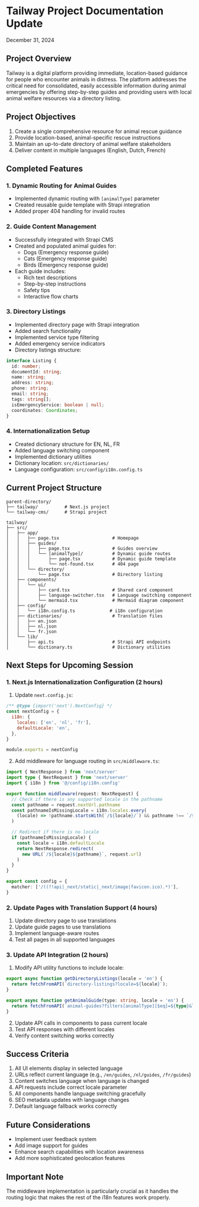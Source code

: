 # Tailway Project Documentation Update
December 31, 2024

## Project Overview
Tailway is a digital platform providing immediate, location-based guidance for people who encounter animals in distress. The platform addresses the critical need for consolidated, easily accessible information during animal emergencies by offering step-by-step guides and providing users with local animal welfare resources via a directory listing.

## Project Objectives
1. Create a single comprehensive resource for animal rescue guidance
2. Provide location-based, animal-specific rescue instructions
3. Maintain an up-to-date directory of animal welfare stakeholders
4. Deliver content in multiple languages (English, Dutch, French)

## Completed Features

### 1. Dynamic Routing for Animal Guides
- Implemented dynamic routing with `[animalType]` parameter
- Created reusable guide template with Strapi integration
- Added proper 404 handling for invalid routes

### 2. Guide Content Management
- Successfully integrated with Strapi CMS
- Created and populated animal guides for:
  - Dogs (Emergency response guide)
  - Cats (Emergency response guide)
  - Birds (Emergency response guide)
- Each guide includes:
  - Rich text descriptions
  - Step-by-step instructions
  - Safety tips
  - Interactive flow charts

### 3. Directory Listings
- Implemented directory page with Strapi integration
- Added search functionality
- Implemented service type filtering
- Added emergency service indicators
- Directory listings structure:
```typescript
interface Listing {
  id: number;
  documentId: string;
  name: string;
  address: string;
  phone: string;
  email: string;
  tags: string[];
  isEmergencyService: boolean | null;
  coordinates: Coordinates;
}
```

### 4. Internationalization Setup
- Created dictionary structure for EN, NL, FR
- Added language switching component
- Implemented dictionary utilities
- Dictionary location: `src/dictionaries/`
- Language configuration: `src/config/i18n.config.ts`

## Current Project Structure
```
parent-directory/
├── tailway/          # Next.js project
└── tailway-cms/      # Strapi project
```

```
tailway/
├── src/
│   ├── app/
│   │   ├── page.tsx                    # Homepage
│   │   ├── guides/
│   │   │   ├── page.tsx                # Guides overview
│   │   │   └── [animalType]/           # Dynamic guide routes
│   │   │       ├── page.tsx            # Dynamic guide template
│   │   │       └── not-found.tsx       # 404 page
│   │   └── directory/
│   │       └── page.tsx                # Directory listing
│   ├── components/
│   │   └── ui/
│   │       ├── card.tsx                # Shared card component
│   │       ├── language-switcher.tsx   # Language switching component
│   │       └── mermaid.tsx             # Mermaid diagram component
│   ├── config/
│   │   └── i18n.config.ts             # i18n configuration
│   ├── dictionaries/                   # Translation files
│   │   ├── en.json
│   │   ├── nl.json
│   │   └── fr.json
│   └── lib/
│       ├── api.ts                      # Strapi API endpoints
│       └── dictionary.ts               # Dictionary utilities
```

## Next Steps for Upcoming Session

### 1. Next.js Internationalization Configuration (2 hours)
1. Update `next.config.js`:
```javascript
/** @type {import('next').NextConfig} */
const nextConfig = {
  i18n: {
    locales: ['en', 'nl', 'fr'],
    defaultLocale: 'en',
  },
}

module.exports = nextConfig
```

2. Add middleware for language routing in `src/middleware.ts`:
```typescript
import { NextResponse } from 'next/server'
import type { NextRequest } from 'next/server'
import { i18n } from '@/config/i18n.config'

export function middleware(request: NextRequest) {
  // Check if there is any supported locale in the pathname
  const pathname = request.nextUrl.pathname
  const pathnameIsMissingLocale = i18n.locales.every(
    (locale) => !pathname.startsWith(`/${locale}/`) && pathname !== `/${locale}`
  )

  // Redirect if there is no locale
  if (pathnameIsMissingLocale) {
    const locale = i18n.defaultLocale
    return NextResponse.redirect(
      new URL(`/${locale}${pathname}`, request.url)
    )
  }
}

export const config = {
  matcher: ['/((?!api|_next/static|_next/image|favicon.ico).*)'],
}
```

### 2. Update Pages with Translation Support (4 hours)
1. Update directory page to use translations
2. Update guide pages to use translations
3. Implement language-aware routes
4. Test all pages in all supported languages

### 3. Update API Integration (2 hours)
1. Modify API utility functions to include locale:
```typescript
export async function getDirectoryListings(locale = 'en') {
  return fetchFromAPI(`directory-listings?locale=${locale}`);
}

export async function getAnimalGuide(type: string, locale = 'en') {
  return fetchFromAPI(`animal-guides?filters[animalType][$eq]=${type}&locale=${locale}`);
}
```

2. Update API calls in components to pass current locale
3. Test API responses with different locales
4. Verify content switching works correctly

## Success Criteria
1. All UI elements display in selected language
2. URLs reflect current language (e.g., `/en/guides`, `/nl/guides`, `/fr/guides`)
3. Content switches language when language is changed
4. API requests include correct locale parameter
5. All components handle language switching gracefully
6. SEO metadata updates with language changes
7. Default language fallback works correctly

## Future Considerations
- Implement user feedback system
- Add image support for guides
- Enhance search capabilities with location awareness
- Add more sophisticated geolocation features

## Important Note
The middleware implementation is particularly crucial as it handles the routing logic that makes the rest of the i18n features work properly.